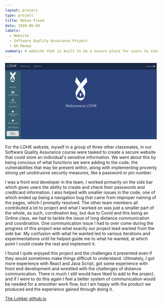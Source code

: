 ```yaml
---
layout: project
type: project
title: Manoa Fixed
date: 2020-06-04
labels:
  - Website
  - Software Quality Assurance Project
  - UH Manoa
summary: A website that is built to be a secure place for users to store their sensitive information
---
```


<img class="ui medium right floated rounded image" src="../images/lohk.png">

For the LOHK website, myself in a group of three other classmates, in our Software Quality Assurance course were tasked to create a secure website that could store an individual's sensitive information.  We went about this by being concious of what functions we were adding to the code, the vulnerabilities that may be present within, along with implementing provenly strong yet unobtrusive security measures, like a password or pin number.

I was a front end developer in the team, I worked primarily on the side bar which gives users the ability to create and check their passwords and creditcard information.  I also helped with smaller issues in the code, one of which ended up being a navigation bug that came from improper naming of the pages, which I promptly resolved. The other team members all contributed a lot to project and what I worked on was just a smaller part of the whole, as such, corrdination key, but due to Covid and this being an Online class, we had to tackle the issue of long distance communication and coordination. One communication issue I had to over come during the progress of this project was what exactly our project lead wanted from the side bar.  My confusion with what he wanted led to various iterations and experimentations until he helped guide me to what he wanted, at which point I could create the rest and implement it.

I found I quite enjoyed this project and the challenges it presented even if they would sometimes make things difficult to understand. Ultimately, I got more experience with React and Java Script, got some experience with front end development and wrestled with the challenges of distance communication. There is much I still would have liked to add to the project, and if I were to do this again I feel a better system of communication would be needed for a smoother work flow, but I am happy with the product we produced and the experience gained through doing it.

[The Lohker github.io](https://lohker.github.io/LOHK.github.io/)
